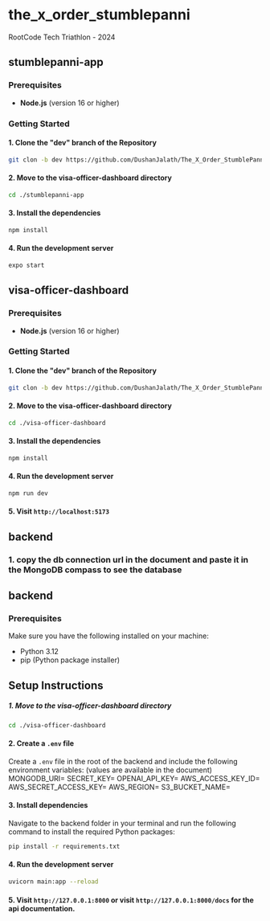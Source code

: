 # the_x_order_stumblepanni
RootCode Tech Triathlon - 2024



## stumblepanni-app

### Prerequisites

- **Node.js** (version 16 or higher)

### Getting Started

#### 1. Clone the "dev" branch of the Repository

```bash
git clon -b dev https://github.com/DushanJalath/The_X_Order_StumblePanni.git
```

#### 2. Move to the visa-officer-dashboard directory

```bash
cd ./stumblepanni-app
```

#### 3. Install the dependencies

```bash
npm install
```

#### 4. Run the development server

```bash
expo start
```




## visa-officer-dashboard 

### Prerequisites

- **Node.js** (version 16 or higher)

### Getting Started

#### 1. Clone the "dev" branch of the Repository

```bash
git clon -b dev https://github.com/DushanJalath/The_X_Order_StumblePanni.git
```

#### 2. Move to the visa-officer-dashboard directory

```bash
cd ./visa-officer-dashboard
```

#### 3. Install the dependencies

```bash
npm install
```

#### 4. Run the development server

```bash
npm run dev
```

#### 5. Visit `http://localhost:5173`

## backend

### 1. copy the db connection url in the document and paste it in the MongoDB compass to see the database


## backend

### Prerequisites

Make sure you have the following installed on your machine:

- Python 3.12
- pip (Python package installer)

## Setup Instructions

##### 1. Move to the visa-officer-dashboard directory

```bash
cd ./visa-officer-dashboard
```

#### 2. Create a `.env` file

Create a `.env` file in the root of the backend and include the following environment variables:
(values are available in the document)
MONGODB_URI=
SECRET_KEY=
OPENAI_API_KEY= 
AWS_ACCESS_KEY_ID=
AWS_SECRET_ACCESS_KEY=
AWS_REGION=
S3_BUCKET_NAME=


#### 3. Install dependencies

Navigate to the backend folder in your terminal and run the following command to install the required Python packages:

```bash
pip install -r requirements.txt
```
#### 4. Run the development server

```bash
uvicorn main:app --reload
```

#### 5. Visit `http://127.0.0.1:8000` or visit `http://127.0.0.1:8000/docs` for the api documentation.
